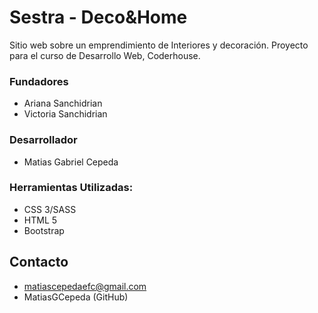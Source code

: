 
# Sestra - Deco&Home

Sitio web sobre un emprendimiento de Interiores y decoración.
Proyecto para el curso de Desarrollo Web, Coderhouse.

### Fundadores

- Ariana Sanchidrian
- Victoria Sanchidrian


### Desarrollador

- Matias Gabriel Cepeda


### Herramientas Utilizadas:
- CSS 3/SASS
- HTML 5
- Bootstrap

## Contacto
- matiascepedaefc@gmail.com
- MatiasGCepeda (GitHub)
